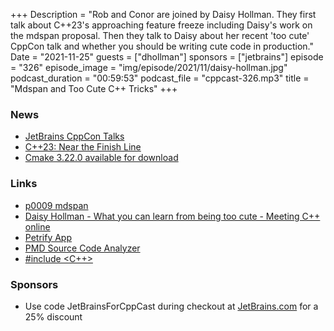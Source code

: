 +++
Description = "Rob and Conor are joined by Daisy Hollman. They first talk about C++23's approaching feature freeze including Daisy's work on the mdspan proposal. Then they talk to Daisy about her recent 'too cute' CppCon talk and whether you should be writing cute code in production."
Date = "2021-11-25"
guests = ["dhollman"]
sponsors = ["jetbrains"]
episode = "326"
episode_image = "img/episode/2021/11/daisy-hollman.jpg"
podcast_duration = "00:59:53"
podcast_file = "cppcast-326.mp3"
title = "Mdspan and Too Cute C++ Tricks"
+++

### News ###

 - [JetBrains CppCon Talks](https://pages.jetbrains.com/cppcon2021)
 - [C++23: Near the Finish Line](https://www.reddit.com/r/cpp/comments/qug17i/c23_near_the_finish_line/)
 - [Cmake 3.22.0 available for download](https://blog.kitware.com/cmake-3-22-0-available-for-download/)

### Links ###

 - [p0009 mdspan](http://www.open-std.org/jtc1/sc22/wg21/docs/papers/2021/p0009r13.html)
 - [Daisy Hollman - What you can learn from being too cute - Meeting C++ online](https://www.youtube.com/watch?v=2YKj2l3PlCI)
 - [Petrify App](https://apps.apple.com/app/petrify/id1451177988)
 - [PMD Source Code Analyzer](https://pmd.github.io/latest/pmd_userdocs_cpd.html)
 - [#include <C++>](https://www.includecpp.org/)

### Sponsors ###

- Use code JetBrainsForCppCast during checkout at [JetBrains.com](https://jb.gg/cppcast) for a 25% discount
